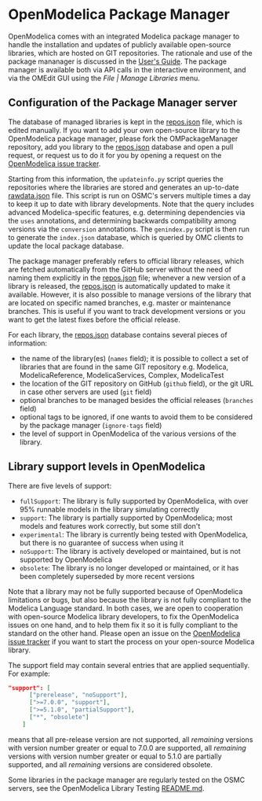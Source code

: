 # OpenModelica Package Manager

OpenModelica comes with an integrated Modelica package manager to handle the installation and updates of publicly
available open-source libraries, which are hosted on GIT repositories. The rationale and use of the package mananager is discussed in the
[User's Guide](https://openmodelica.org/doc/OpenModelicaUsersGuide/latest/packagemanager.html). The package manager
is available both via API calls in the interactive environment, and via the OMEdit GUI using the _File | Manage Libraries_ menu.

## Configuration of the Package Manager server

The database of managed libraries is kept in the [repos.json](repos.json) file, which is edited manually. If you want to add
your own open-source library to the OpenModelica package manager, please fork the OMPackageManager repository, add you library
to the [repos.json](repos.json) database and open a pull request, or request us to do it for you by opening a request on the
[OpenModelica issue tracker](https://github.com/OpenModelica/OpenModelica/issues/new/choose).

Starting from this information, the `updateinfo.py` script queries the repositories where the libraries are stored and
generates an up-to-date [rawdata.json](rawdata.json) file. This script is run on OSMC's servers multiple times a day to keep it up to date
with library developments. Note that the query includes advanced Modelica-specific features, e.g. determining dependencies
via the `uses` annotations, and determining backwards compatibility among versions via the `conversion` annotations.
The `genindex.py` script is then run to generate the `index.json` database, which is queried by OMC clients to
update the local package database.

The package manager preferably refers to official library releases, which are fetched automatically from the GitHub
server without the need of naming them explicitly in the [repos.json](repos.json)
file; whenever a new version of a library is released, the [repos.json](repos.json)
is automatically updated to make it available. However, it is also possible to manage versions of the library that are located on specific named
branches, e.g. master or maintenance branches. This is useful if you want to track development versions or you want to get the latest fixes
before the official release.

For each library, the [repos.json](repos.json) database contains several pieces of information:
- the name of the library(es) (`names` field); it is possible to collect a set of libraries that are found in the same GIT repository
  e.g. Modelica, ModelicaReference, ModelicaServices, Complex, ModelicaTest
- the location of the GIT repository on GitHub (`github` field), or the git URL in case other servers are used (`git` field)
- optional branches to be managed besides the official releases (`branches` field)
- optional tags to be ignored, if one wants to avoid them to be considered by the package manager (`ignore-tags` field)
- the level of support in OpenModelica of the various versions of the library.

## Library support levels in OpenModelica
There are five levels of support:
- `fullSupport`: The library is fully supported by OpenModelica, with over 95% runnable models in the library simulating correctly
- `support`: The library is partially supported by OpenModelica; most models and features work correctly, but some still don't
- `experimental`: The library is currently being tested with OpenModelica, but there is no guarantee of success when using it
- `noSupport`: The library is actively developed or maintained, but is not supported by OpenModelica
- `obsolete`: The library is no longer developed or maintained, or it has been completely superseded by more recent versions

Note that a library may not be fully supported because of OpenModelica limitations or bugs, but also because the library
is not fully compliant to the Modelica Language standard. In both cases, we are open to cooperation with open-source
Modelica library developers, to fix the OpenModelica issues on one hand, and to help them fix it so it is fully
compliant to the standard on the other hand. Please open an issue on the
[OpenModelica issue tracker](https://github.com/OpenModelica/OpenModelica/issues) if you want to start the process on your
open-source Modelica library.

The support field may contain several entries that are applied sequentially. For example:
```json
"support": [
      ["prerelease", "noSupport"],
      [">=7.0.0", "support"],
      [">=5.1.0", "partialSupport"],
      ["*", "obsolete"]
    ]
```
means that all pre-release version are not supported, all _remaining_ versions with version number greater or equal to
7.0.0 are supported, all _remaining_ versions with version number greater or equal to 5.1.0 are partially supported,
and all _remaining_ versions are considered obsolete.

Some libraries in the package manager are regularly tested on the OSMC servers, see the OpenModelica Library Testing [README.md](https://github.com/OpenModelica/OpenModelicaLibraryTesting/blob/master/README.md).
